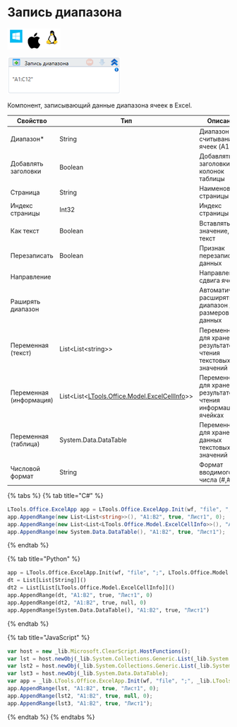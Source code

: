 # Запись диапазона

![](<../../../.gitbook/assets/image (495).png>)

![](<../../../.gitbook/assets/image (28).png>)

Компонент, записывающий данные диапазона ячеек в Excel.

| Свойство                | Тип                                                                          | Описание                                                        |
| ----------------------- | ---------------------------------------------------------------------------- | --------------------------------------------------------------- |
| Диапазон\*              | String                                                                       | Диапазон считывания ячеек (A1:D12)                              |
| Добавлять заголовки     | Boolean                                                                      | Добавлять заголовки колонок таблицы                             |
| Страница                | String                                                                       | Наименование страницы                                           |
| Индекс страницы         | Int32                                                                        | Индекс страницы                                                 |
| Как текст               | Boolean                                                                      | Вставлять значение, как текст                                   |
| Перезаписать            | Boolean                                                                      | Признак перезаписи данных                                       |
| Направление             |                                                                              | Направление сдвига ячеек                                        |
| Раширять диапазон       |                                                                              | Автоматически расширять диапазон до размеров данных             |
| Переменная (текст)      | List\<List\<string>>                                                         | Переменная для хранения результатов чтения текстовых значений   |
| Переменная (информация) | List\<List<[LTools.Office.Model.ExcelCellInfo](datatypes/excelcellinfo.md)>> | Переменная для хранения результатов чтения информации о ячейках |
| Переменная (таблица)    | System.Data.DataTable                                                        | Переменная для хранения данных текстовых значений               |
| Числовой формат         | String                                                                       | Формат вводимого числа (#,#)                                    |

{% tabs %}
{% tab title="C#" %}
```csharp
LTools.Office.ExcelApp app = LTools.Office.ExcelApp.Init(wf, "file", ";", LTools.Office.Model.InteropTypes.DX);
app.AppendRange(new List<List<string>>(), "A1:B2", true, "Лист1", 0);
app.AppendRange(new List<List<LTools.Office.Model.ExcelCellInfo>>(), "A1:B2", true, null, 0);
app.AppendRange(new System.Data.DataTable(), "A1:B2", true, "Лист1");
```
{% endtab %}

{% tab title="Python" %}
```python
app = LTools.Office.ExcelApp.Init(wf, "file", ";", LTools.Office.Model.InteropTypes.DX)
dt = List[List[String]]()
dt2 = List[List[LTools.Office.Model.ExcelCellInfo]]()
app.AppendRange(dt, "A1:B2", true, "Лист1", 0)
app.AppendRange(dt2, "A1:B2", true, null, 0)
app.AppendRange(System.Data.DataTable(), "A1:B2", true, "Лист1")
```
{% endtab %}

{% tab title="JavaScript" %}
```javascript
var host = new _lib.Microsoft.ClearScript.HostFunctions();
var lst = host.newObj(_lib.System.Collections.Generic.List(_lib.System.Collections.Generic.List(_lib.System.String)));
var lst2 = host.newObj(_lib.System.Collections.Generic.List(_lib.System.Collections.Generic.List(_lib.LTools.Office.Model.ExcelCellInfo)));
var lst3 = host.newObj(_lib.System.Data.DataTable);
var app = _lib.LTools.Office.ExcelApp.Init(wf, "file", ";", _lib.LTools.Office.Model.InteropTypes.DX);
app.AppendRange(lst, "A1:B2", true, "Лист1", 0);
app.AppendRange(lst2, "A1:B2", true, null, 0);
app.AppendRange(lst3, "A1:B2", true, "Лист1");
```
{% endtab %}
{% endtabs %}


